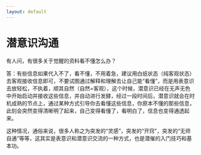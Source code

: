 ```yaml
---
layout: default
---
```


# 潜意识沟通

有人问，有很多关于觉醒的资料看不懂怎么办？

答：有些信息如果代入不了，看不懂，不用着急，建议用白纸状态（纯客观状态）去客观接收信息即可，不要试图通过解释和理解去让自己能“看懂”，而是用表意识去放轻松，不执着，顺其自然（自然=客观），这个时候，潜意识已经在无声无色中开始启动并接收这些信息，并自动进行发酵，经过一段时间后，潜意识就会在时机成熟的节点上，通过某种方式引导你去看懂这些信息，你原本不懂的那些信息，此刻会突然变得清晰明了起来，自己变得看懂了，看明白了，信息也变得通透起来。

这种情况，通俗来说，很多人称之为突发的“灵感”，突发的“开窍”，突发的“无师自通”等等，这其实是表意识和潜意识交流的一种方式，也是潜催的入门技巧和基本功。